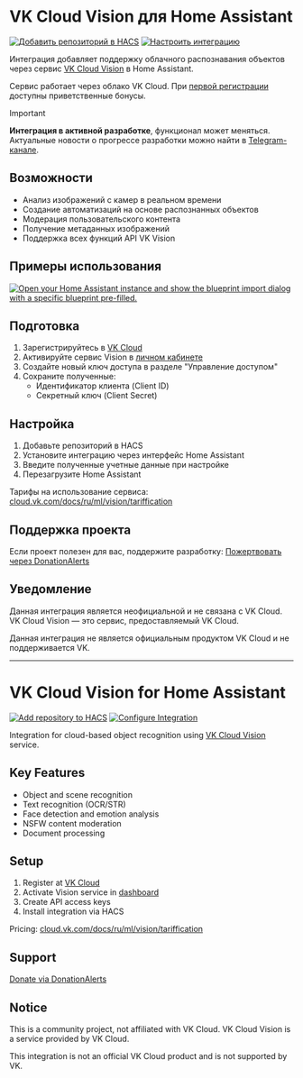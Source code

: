 # VK Cloud Vision для Home Assistant

[![Добавить репозиторий в HACS](https://my.home-assistant.io/badges/hacs_repository.svg)](https://my.home-assistant.io/redirect/hacs_repository/?owner=black-roland&repository=homeassistant-vkcloud-vision&category=integration)
[![Настроить интеграцию](https://my.home-assistant.io/badges/config_flow_start.svg)](https://my.home-assistant.io/redirect/config_flow_start/?domain=vkcloud_vision)

Интеграция добавляет поддержку облачного распознавания объектов через сервис [VK Cloud Vision](https://cloud.vk.com/vision/) в Home Assistant.

Сервис работает через облако VK Cloud. При [первой регистрации](https://cloud.vk.com/app/signup/) доступны приветственные бонусы.

> [!IMPORTANT]
> **Интеграция в активной разработке**, функционал может меняться. Актуальные новости о прогрессе разработки можно найти в [Telegram-канале](https://t.me/mansmarthome).

## Возможности

- Анализ изображений с камер в реальном времени
- Создание автоматизаций на основе распознанных объектов
- Модерация пользовательского контента
- Получение метаданных изображений
- Поддержка всех функций API VK Vision

## Примеры использования

[![Open your Home Assistant instance and show the blueprint import dialog with a specific blueprint pre-filled.](https://my.home-assistant.io/badges/blueprint_import.svg)](https://my.home-assistant.io/redirect/blueprint_import/?blueprint_url=https%3A%2F%2Fyaml.mansmarthome.info%2Froland%2F84cc0d91a7dd4517be28b3ee53f3a6b3%2Fraw%2FHEAD%2Fsimple_object_identification.yaml)

## Подготовка

1. Зарегистрируйтесь в [VK Cloud](https://cloud.vk.com/app/signup/)
2. Активируйте сервис Vision в [личном кабинете](https://msk.cloud.vk.com/app/services/machinelearning/vision/access/)
3. Создайте новый ключ доступа в разделе "Управление доступом"
4. Сохраните полученные:
   - Идентификатор клиента (Client ID)
   - Секретный ключ (Client Secret)

## Настройка

1. Добавьте репозиторий в HACS
2. Установите интеграцию через интерфейс Home Assistant
3. Введите полученные учетные данные при настройке
4. Перезагрузите Home Assistant

Тарифы на использование сервиса: [cloud.vk.com/docs/ru/ml/vision/tariffication](https://cloud.vk.com/docs/ru/ml/vision/tariffication)

## Поддержка проекта
Если проект полезен для вас, поддержите разработку:
[Пожертвовать через DonationAlerts](https://mansmarthome.info/donate#donationalerts)

## Уведомление

Данная интеграция является неофициальной и не связана с VK Cloud. VK Cloud Vision — это сервис, предоставляемый VK Cloud.

Данная интеграция не является официальным продуктом VK Cloud и не поддерживается VK.

---

# VK Cloud Vision for Home Assistant

[![Add repository to HACS](https://my.home-assistant.io/badges/hacs_repository.svg)](https://my.home-assistant.io/redirect/hacs_repository/?owner=black-roland&repository=homeassistant-vkcloud-vision&category=integration)
[![Configure Integration](https://my.home-assistant.io/badges/config_flow_start.svg)](https://my.home-assistant.io/redirect/config_flow_start/?domain=vkcloud_vision)

Integration for cloud-based object recognition using [VK Cloud Vision](https://cloud.vk.com/vision/) service.

## Key Features

- Object and scene recognition
- Text recognition (OCR/STR)
- Face detection and emotion analysis
- NSFW content moderation
- Document processing

## Setup

1. Register at [VK Cloud](https://cloud.vk.com/app/signup/)
2. Activate Vision service in [dashboard](https://msk.cloud.vk.com/app/services/machinelearning/vision/access/)
3. Create API access keys
4. Install integration via HACS

Pricing: [cloud.vk.com/docs/ru/ml/vision/tariffication](https://cloud.vk.com/docs/ru/ml/vision/tariffication)

## Support

[Donate via DonationAlerts](https://mansmarthome.info/donate#donationalerts)

## Notice

This is a community project, not affiliated with VK Cloud. VK Cloud Vision is a service provided by VK Cloud.

This integration is not an official VK Cloud product and is not supported by VK.
